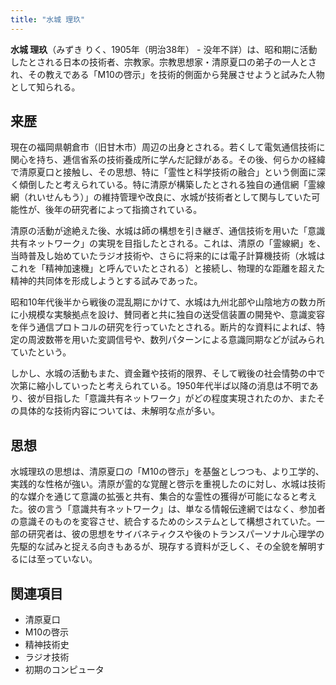 ```yaml
---
title: "水城 理玖"
---
```


**水城 理玖**（みずき りく、1905年（明治38年） - 没年不詳）は、昭和期に活動したとされる日本の技術者、宗教家。宗教思想家・清原夏口の弟子の一人とされ、その教えである「M10の啓示」を技術的側面から発展させようと試みた人物として知られる。

## 来歴

現在の福岡県朝倉市（旧甘木市）周辺の出身とされる。若くして電気通信技術に関心を持ち、逓信省系の技術養成所に学んだ記録がある。その後、何らかの経緯で清原夏口と接触し、その思想、特に「霊性と科学技術の融合」という側面に深く傾倒したと考えられている。特に清原が構築したとされる独自の通信網「霊線網（れいせんもう）」の維持管理や改良に、水城が技術者として関与していた可能性が、後年の研究者によって指摘されている。

清原の活動が途絶えた後、水城は師の構想を引き継ぎ、通信技術を用いた「意識共有ネットワーク」の実現を目指したとされる。これは、清原の「霊線網」を、当時普及し始めていたラジオ技術や、さらに将来的には電子計算機技術（水城はこれを「精神加速機」と呼んでいたとされる）と接続し、物理的な距離を超えた精神的共同体を形成しようとする試みであった。

昭和10年代後半から戦後の混乱期にかけて、水城は九州北部や山陰地方の数カ所に小規模な実験拠点を設け、賛同者と共に独自の送受信装置の開発や、意識変容を伴う通信プロトコルの研究を行っていたとされる。断片的な資料によれば、特定の周波数帯を用いた変調信号や、数列パターンによる意識同期などが試みられていたという。

しかし、水城の活動もまた、資金難や技術的限界、そして戦後の社会情勢の中で次第に縮小していったと考えられている。1950年代半ば以降の消息は不明であり、彼が目指した「意識共有ネットワーク」がどの程度実現されたのか、またその具体的な技術内容については、未解明な点が多い。

## 思想

水城理玖の思想は、清原夏口の「M10の啓示」を基盤としつつも、より工学的、実践的な性格が強い。清原が霊的な覚醒と啓示を重視したのに対し、水城は技術的な媒介を通じて意識の拡張と共有、集合的な霊性の獲得が可能になると考えた。彼の言う「意識共有ネットワーク」は、単なる情報伝達網ではなく、参加者の意識そのものを変容させ、統合するためのシステムとして構想されていた。一部の研究者は、彼の思想をサイバネティクスや後のトランスパーソナル心理学の先駆的な試みと捉える向きもあるが、現存する資料が乏しく、その全貌を解明するには至っていない。

## 関連項目

*   清原夏口
*   M10の啓示
*   精神技術史
*   ラジオ技術
*   初期のコンピュータ